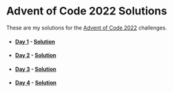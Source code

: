 # Advent of Code 2022 Solutions

These are my solutions for the [Advent of Code 2022](https://adventofcode.com/2022) challenges.

- #### [Day 1](https://adventofcode.com/2022/day/1) - [Solution](./day-01/)
- #### [Day 2](https://adventofcode.com/2022/day/2) - [Solution](./day-02/)
- #### [Day 3](https://adventofcode.com/2022/day/3) - [Solution](./day-03/)
- #### [Day 4](https://adventofcode.com/2022/day/4) - [Solution](./day-04/)